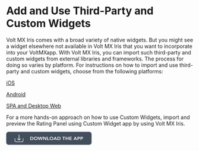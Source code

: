                          


Add and Use Third-Party and Custom Widgets
==========================================

Volt MX  Iris comes with a broad variety of native widgets. But you might see a widget elsewhere not available in Volt MX Iris that you want to incorporate into your VoltMXapp. With Volt MX Iris, you can import such third-party and custom widgets from external libraries and frameworks. The process for doing so varies by platform. For instructions on how to import and use third-party and custom widgets, choose from the following platforms:

[iOS](iOS_Custom_Widget.md)

[Android](Android_Custom_Widget.md)

[SPA and Desktop Web](SPA_Custom_Widget.md)

For a more hands-on approach on how to use Custom Widgets, import and preview the Rating Panel using Custom Widget app by using Volt MX Iris.

[![](Resources/Images/Download_Button_10_230x35.png)](https://support.hcltechsw.com/csm?id=kb_article&sysparm_article=KB0083681)
